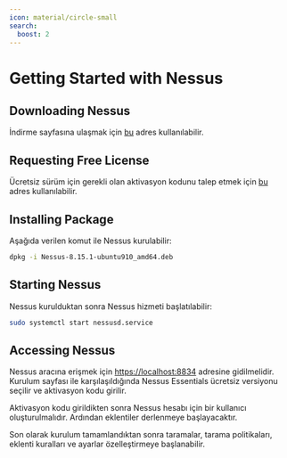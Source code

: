 ```yaml
---
icon: material/circle-small
search:
  boost: 2
---
```


# Getting Started with Nessus

## Downloading Nessus

İndirme sayfasına ulaşmak için [bu](https://www.tenable.com/downloads/nessus?loginAttempted=true) adres kullanılabilir.

## Requesting Free License

Ücretsiz sürüm için gerekli olan aktivasyon kodunu talep etmek için [bu](https://www.tenable.com/products/nessus/activation-code) adres kullanılabilir.

## Installing Package

Aşağıda verilen komut ile Nessus kurulabilir:

```bash
dpkg -i Nessus-8.15.1-ubuntu910_amd64.deb
```

## Starting Nessus

Nessus kurulduktan sonra Nessus hizmeti başlatılabilir:

```bash
sudo systemctl start nessusd.service
```

## Accessing Nessus

Nessus aracına erişmek için [https://localhost:8834](https://localhost:8834) adresine gidilmelidir. Kurulum sayfası ile karşılaşıldığında Nessus Essentials ücretsiz versiyonu seçilir ve aktivasyon kodu girilir.

Aktivasyon kodu girildikten sonra Nessus hesabı için bir kullanıcı oluşturulmalıdır. Ardından eklentiler derlenmeye başlayacaktır.

Son olarak kurulum tamamlandıktan sonra taramalar, tarama politikaları, eklenti kuralları ve ayarlar özelleştirmeye başlanabilir.
